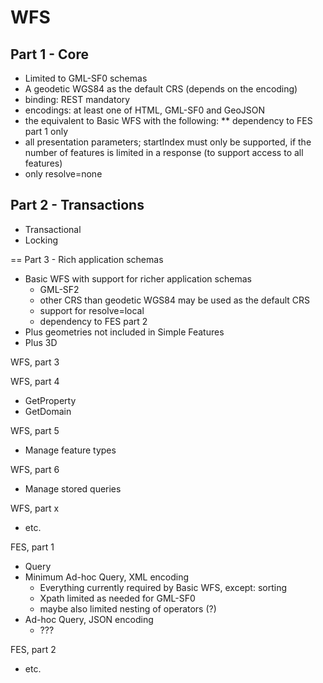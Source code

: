 # WFS

## Part 1 - Core

* Limited to GML-SF0 schemas
* A geodetic WGS84 as the default CRS (depends on the encoding)
* binding: REST mandatory
* encodings: at least one of HTML, GML-SF0 and GeoJSON
* the equivalent to Basic WFS with the following:
** dependency to FES part 1 only
* all presentation parameters; startIndex must only be supported, if the number of features is limited in a response (to support access to all features)
* only resolve=none

## Part 2 - Transactions

* Transactional
* Locking

== Part 3 - Rich application schemas

- Basic WFS with support for richer application schemas
  - GML-SF2
  - other CRS than geodetic WGS84 may be used as the default CRS
  - support for resolve=local
  - dependency to FES part 2
- Plus geometries not included in Simple Features
- Plus 3D

WFS, part 3

WFS, part 4
- GetProperty
- GetDomain

WFS, part 5
- Manage feature types

WFS, part 6
- Manage stored queries

WFS, part x
- etc.

FES, part 1
- Query
- Minimum Ad-hoc Query, XML encoding
  - Everything currently required by Basic WFS, except: sorting
  - Xpath limited as needed for GML-SF0
  - maybe also limited nesting of operators (?)
- Ad-hoc Query, JSON encoding
  - ???

FES, part 2
- etc.
